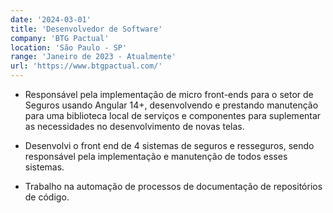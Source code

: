 ```yaml
---
date: '2024-03-01'
title: 'Desenvolvedor de Software'
company: 'BTG Pactual'
location: 'São Paulo - SP'
range: 'Janeiro de 2023 - Atualmente'
url: 'https://www.btgpactual.com/'
---
```


- Responsável pela implementação de micro front-ends para o setor de Seguros usando Angular 14+, desenvolvendo e prestando manutenção para uma biblioteca local de serviços e componentes para suplementar as necessidades no desenvolvimento de novas telas.

- Desenvolvi o front end de 4 sistemas de seguros e resseguros, sendo responsável pela implementação e manutenção de todos esses sistemas.

- Trabalho na automação de processos de documentação de repositórios de código.
